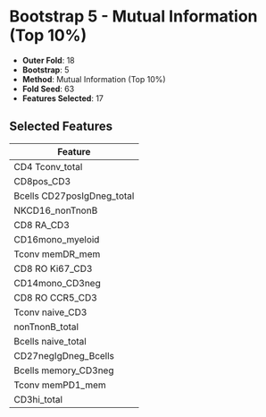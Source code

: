 # Bootstrap 5 - Mutual Information (Top 10%)

- **Outer Fold**: 18
- **Bootstrap**: 5
- **Method**: Mutual Information (Top 10%)
- **Fold Seed**: 63
- **Features Selected**: 17

## Selected Features

| Feature |
|---------|
| CD4 Tconv_total |
| CD8pos_CD3 |
| Bcells CD27posIgDneg_total |
| NKCD16_nonTnonB |
| CD8 RA_CD3 |
| CD16mono_myeloid |
| Tconv memDR_mem |
| CD8  RO Ki67_CD3 |
| CD14mono_CD3neg |
| CD8 RO CCR5_CD3 |
| Tconv naive_CD3 |
| nonTnonB_total |
| Bcells naive_total |
| CD27negIgDneg_Bcells |
| Bcells memory_CD3neg |
| Tconv memPD1_mem |
| CD3hi_total |
